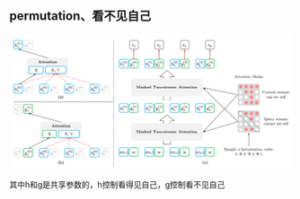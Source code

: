 ## permutation、看不见自己

![img](XLNET.assets/aHR0cDovL2ZhbmN5ZXJpaS5naXRodWIuaW8vaW1nL3hsbmV0LzIucG5n.jfif)

其中h和g是共享参数的，h控制看得见自己，g控制看不见自己

